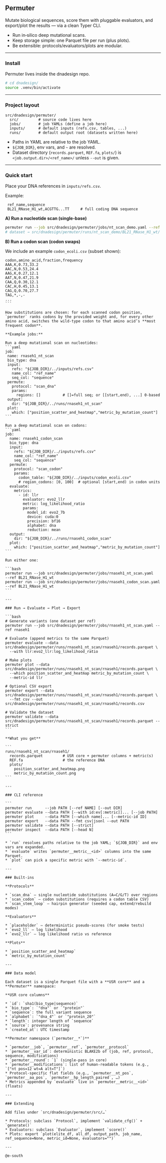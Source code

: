 ## Permuter

Mutate biological sequences, score them with pluggable evaluators, and export/plot the results — via a clean Typer CLI.

- Run in‑silico deep mutational scans.
- Keep storage simple: one Parquet file per run (plus plots).
- Be extensible: protocols/evaluators/plots are modular.

---

### Install

Permuter lives inside the dnadesign repo.
```bash
# cd dnadesign/
source .venv/bin/activate
```

---

### Project layout

```
src/dnadesign/permuter/
  src/         # source code lives here
  jobs/        # job YAMLs (define a job here)
  inputs/      # default inputs (refs.csv, tables, ...)
  runs/        # default output root (datasets written here)
```

* Paths in YAML are relative to the job YAML.
* `${JOB_DIR}`, env vars, and `~` are resolved.
* Dataset directory (`records.parquet`, `REF.fa`, `plots/`) is `<job.output.dir>/<ref_name>/` unless `--out` is given.

---

### Quick start

Place your DNA references in `inputs/refs.csv`.

Example:

```csv
 ref_name,sequence
 BL21_RNase_H1_wt,ACGTTG...TT     # full coding DNA sequence
```

**A) Run a nucleotide scan (single‑base)**

```bash
permuter run --job src/dnadesign/permuter/jobs/nt_scan_demo.yaml --ref BL21_RNase_H1_wt
# dataset → src/dnadesign/permuter/runs/nt_scan_demo/BL21_RNase_H1_wt/
```

**B) Run a codon scan (codon swaps)**

We include an example `codon_ecoli.csv` (subset shown):

````csv
codon,amino_acid,fraction,frequency
AAA,K,0.73,33.2
AAC,N,0.53,24.4
AAG,K,0.27,12.1
AAT,N,0.47,21.9
CAA,Q,0.30,12.1
CAC,H,0.45,13.1
CAG,Q,0.70,27.7
TAG,*,-,-
...
```

How substitutions are chosen: for each scanned codon position, `permuter` ranks codons by the provided weight and, for every other amino acid, switches the wild‑type codon to that amino acid’s **most frequent codon**.

**Example jobs:**

Run a deep mutational scan on nucleotides:
```yaml
job:
 name: rnaseh1_nt_scan
 bio_type: dna
 input:
   refs: "${JOB_DIR}/../inputs/refs.csv"
   name_col: "ref_name"
   seq_col: "sequence"
 permute:
   protocol: "scan_dna"
   params:
     regions: []          # []=full seq; or [[start,end), ...] 0-based
 output:
   dir: "${JOB_DIR}/../runs/rnaseh1_nt_scan"
 plot:
   which: ["position_scatter_and_heatmap","metric_by_mutation_count"]
```

Run a deep mutational scan on codons:
```yaml
job:
  name: rnaseh1_codon_scan
  bio_type: dna
  input:
    refs: "${JOB_DIR}/../inputs/refs.csv"
    name_col: "ref_name"
    seq_col: "sequence"
  permute:
    protocol: "scan_codon"
    params:
      codon_table: "${JOB_DIR}/../inputs/codon_ecoli.csv"
      # region_codons: [0, 100]  # optional [start,end) in codon units
  evaluate:
    metrics:
      - id: llr
        evaluator: evo2_llr
        metric: log_likelihood_ratio
        params:
          model_id: evo2_7b
          device: cuda:0
          precision: bf16
          alphabet: dna
          reduction: mean
  output:
    dir: "${JOB_DIR}/../runs/rnaseh1_codon_scan"
  plot:
    which: ["position_scatter_and_heatmap","metric_by_mutation_count"]
```

Run either one:

```bash
permuter run --job src/dnadesign/permuter/jobs/rnaseh1_nt_scan.yaml   --ref BL21_RNase_H1_wt
permuter run --job src/dnadesign/permuter/jobs/rnaseh1_codon_scan.yaml --ref BL21_RNase_H1_wt
```

---

### Run → Evaluate → Plot → Export

```bash
# Generate variants (one dataset per ref)
permuter run --job src/dnadesign/permuter/jobs/rnaseh1_nt_scan.yaml --ref rnaseh1

# Evaluate (append metrics to the same Parquet)
permuter evaluate --data src/dnadesign/permuter/runs/rnaseh1_nt_scan/rnaseh1/records.parquet \
  --with llr:evo2_llr:log_likelihood_ratio

# Make plots
permuter plot --data src/dnadesign/permuter/runs/rnaseh1_nt_scan/rnaseh1/records.parquet \
  --which position_scatter_and_heatmap metric_by_mutation_count \
  --metric-id llr

# Optional CSV export
permuter export --data src/dnadesign/permuter/runs/rnaseh1_nt_scan/rnaseh1/records.parquet \
  --fmt csv --out src/dnadesign/permuter/runs/rnaseh1_nt_scan/rnaseh1/records.csv

# Validate the dataset
permuter validate --data src/dnadesign/permuter/runs/rnaseh1_nt_scan/rnaseh1/records.parquet --strict
```

**What you get**

```
runs/rnaseh1_nt_scan/rnaseh1/
  records.parquet         # USR core + permuter columns + metric(s)
  REF.fa                  # the reference DNA
  plots/
    position_scatter_and_heatmap.png
    metric_by_mutation_count.png
```

---

### CLI reference

```
permuter run      --job PATH [--ref NAME] [--out DIR]
permuter evaluate --data PATH [--with id:ev[:metric]]... [--job PATH]
permuter plot     --data PATH [--which name]... [--metric-id ID]
permuter export   --data PATH --fmt csv|jsonl --out PATH
permuter validate --data PATH [--strict]
permuter inspect  --data PATH [--head N]
```

* `run` resolves paths relative to the job YAML; `${JOB_DIR}` and env vars are expanded.
* `evaluate` writes `permuter__metric__<id>` columns into the same Parquet.
* `plot` can pick a specific metric with `--metric-id`.

---

### Built‑ins

**Protocols**

* `scan_dna` — single nucleotide substitutions (A↔C/G/T) over regions
* `scan_codon` — codon substitutions (requires a codon table CSV)
* `scan_stem_loop` — hairpin generator (seeded cap, extend/rebuild modes)

**Evaluators**

* `placeholder` — deterministic pseudo‑scores (for smoke tests)
* `evo2_ll` — log likelihood
* `evo2_llr` — log likelihood ratio vs reference

**Plots**

* `position_scatter_and_heatmap`
* `metric_by_mutation_count`

---

### Data model

Each dataset is a single Parquet file with a **USR core** and a **Permuter** namespace:

**USR core columns**

* `id`: `sha1(bio_type|sequence)`
* `bio_type`: `"dna"` or `"protein"`
* `sequence`: the full variant sequence
* `alphabet`: `"dna_4"` or `"protein_20"`
* `length`: integer length of `sequence`
* `source`: provenance string
* `created_at`: UTC timestamp

**Permuter namespace (`permuter__*`)**

* `permuter__job`, `permuter__ref`, `permuter__protocol`
* `permuter__var_id`: deterministic BLAKE2b of (job, ref, protocol, sequence, modifications)
* `permuter__round`: `1` (single-pass in core)
* `permuter__modifications`: list of human-readable tokens (e.g., `["nt pos=12 wt=A alt=T"]`)
* Protocol-specific flat fields (e.g., `permuter__nt_pos`, `permuter__aa_pos`, `permuter__hp_length_paired`, …)
* Metrics appended by `evaluate` live in `permuter__metric__<id>` (floats)

---

### Extending

Add files under `src/dnadesign/permuter/src/…`

* Protocols: subclass `Protocol`, implement `validate_cfg()` + `generate()`
* Evaluators: subclass `Evaluator`, implement `score()`
* Plots: export `plot(elite_df, all_df, output_path, job_name, ref_sequence=None, metric_id=None, evaluators="")`

---

@e-south

